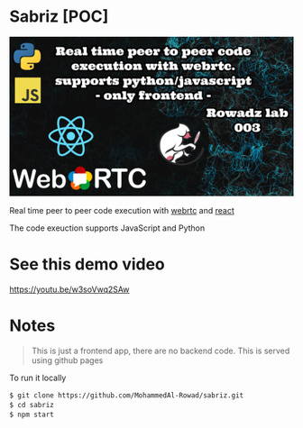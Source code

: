 # Sabriz [POC]

<img src="ROWAD_LABZ_003_a.png" />


Real time peer to peer code execution with [webrtc](https://webrtc.org/) and [react](https://reactjs.org/)

The code exeuction supports JavaScript and Python

# See this demo video

https://youtu.be/w3soVwq2SAw

# Notes

> This is just a frontend app, there are no backend code.
> This is served using github pages

To run it locally

```bash
$ git clone https://github.com/MohammedAl-Rowad/sabriz.git
$ cd sabriz
$ npm start
```

